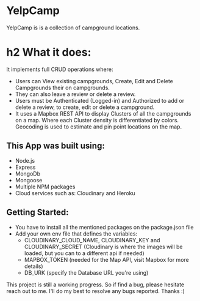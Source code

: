 # YelpCamp
YelpCamp is is a collection of campground locations.  

# h2 What it does:
It implements full CRUD operations where:  
- Users can View existing campgrounds, Create, Edit and Delete Campgrounds their on campgrounds. 
- They can also leave a review or delete a review.  
- Users must be Authenticated (Logged-in) and Authorized to add or delete a review, to create, edit or delete a campground. 
- It uses a Mapbox REST API to display Clusters of all the campgrounds on a map. Where each Cluster density is differentiated by colors. Geocoding is used to estimate and pin point locations on the map.


## This App was built using:
- Node.js
- Express
- MongoDb
- Mongoose
- Multiple NPM packages
- Cloud services such as: Cloudinary and Heroku


## Getting Started:
- You have to install all the mentioned packages on the package.json file
- Add your own env file that defines the variables: 
  - CLOUDINARY_CLOUD_NAME, CLOUDINARY_KEY and CLOUDINARY_SECRET (Cloudinary is where the images will be loaded, but you can to a different api if needed)
  - MAPBOX_TOKEN (needed for the Map API, visit Mapbox for more details)
  - DB_URK (specify the Database URL you're using)


This project is still a working progress. So if find a bug, please hesitate reach out to me. 
I'll do my best to resolve any bugs reported. Thanks :)
